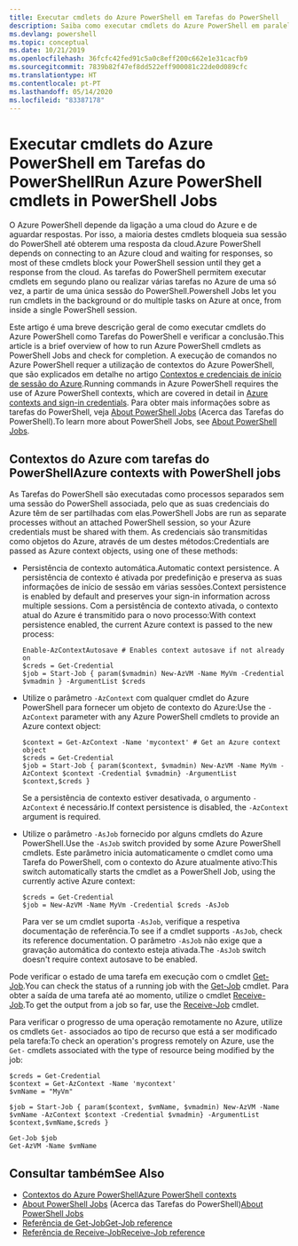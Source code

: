 ```yaml
---
title: Executar cmdlets do Azure PowerShell em Tarefas do PowerShell
description: Saiba como executar cmdlets do Azure PowerShell em paralelo ou como tarefas em segundo plano, com -AsJob e Start-Job.
ms.devlang: powershell
ms.topic: conceptual
ms.date: 10/21/2019
ms.openlocfilehash: 36fcfc42fed91c5a0c8eff200c662e1e31cacfb9
ms.sourcegitcommit: 7839b82f47ef8dd522eff900081c22de0d089cfc
ms.translationtype: HT
ms.contentlocale: pt-PT
ms.lasthandoff: 05/14/2020
ms.locfileid: "83387178"
---
```

# <a name="run-azure-powershell-cmdlets-in-powershell-jobs"></a><span data-ttu-id="15893-103">Executar cmdlets do Azure PowerShell em Tarefas do PowerShell</span><span class="sxs-lookup"><span data-stu-id="15893-103">Run Azure PowerShell cmdlets in PowerShell Jobs</span></span>

<span data-ttu-id="15893-104">O Azure PowerShell depende da ligação a uma cloud do Azure e de aguardar respostas. Por isso, a maioria destes cmdlets bloqueia sua sessão do PowerShell até obterem uma resposta da cloud.</span><span class="sxs-lookup"><span data-stu-id="15893-104">Azure PowerShell depends on connecting to an Azure cloud and waiting for responses, so most of these cmdlets block your PowerShell session until they get a response from the cloud.</span></span>
<span data-ttu-id="15893-105">As tarefas do PowerShell permitem executar cmdlets em segundo plano ou realizar várias tarefas no Azure de uma só vez, a partir de uma única sessão do PowerShell.</span><span class="sxs-lookup"><span data-stu-id="15893-105">Powershell Jobs let you run cmdlets in the background or do multiple tasks on Azure at once, from inside a single PowerShell session.</span></span>

<span data-ttu-id="15893-106">Este artigo é uma breve descrição geral de como executar cmdlets do Azure PowerShell como Tarefas do PowerShell e verificar a conclusão.</span><span class="sxs-lookup"><span data-stu-id="15893-106">This article is a brief overview of how to run Azure PowerShell cmdlets as PowerShell Jobs and check for completion.</span></span> <span data-ttu-id="15893-107">A execução de comandos no Azure PowerShell requer a utilização de contextos do Azure PowerShell, que são explicados em detalhe no artigo [Contextos e credenciais de início de sessão do Azure](context-persistence.md).</span><span class="sxs-lookup"><span data-stu-id="15893-107">Running commands in Azure PowerShell requires the use of Azure PowerShell contexts, which are covered in detail in [Azure contexts and sign-in credentials](context-persistence.md).</span></span>
<span data-ttu-id="15893-108">Para obter mais informações sobre as tarefas do PowerShell, veja [About PowerShell Jobs](/powershell/module/microsoft.powershell.core/about/about_jobs) (Acerca das Tarefas do PowerShell).</span><span class="sxs-lookup"><span data-stu-id="15893-108">To learn more about PowerShell Jobs, see [About PowerShell Jobs](/powershell/module/microsoft.powershell.core/about/about_jobs).</span></span>

## <a name="azure-contexts-with-powershell-jobs"></a><span data-ttu-id="15893-109">Contextos do Azure com tarefas do PowerShell</span><span class="sxs-lookup"><span data-stu-id="15893-109">Azure contexts with PowerShell jobs</span></span>

<span data-ttu-id="15893-110">As Tarefas do PowerShell são executadas como processos separados sem uma sessão do PowerShell associada, pelo que as suas credenciais do Azure têm de ser partilhadas com elas.</span><span class="sxs-lookup"><span data-stu-id="15893-110">PowerShell Jobs are run as separate processes without an attached PowerShell session, so your Azure credentials must be shared with them.</span></span> <span data-ttu-id="15893-111">As credenciais são transmitidas como objetos do Azure, através de um destes métodos:</span><span class="sxs-lookup"><span data-stu-id="15893-111">Credentials are passed as Azure context objects, using one of these methods:</span></span>

* <span data-ttu-id="15893-112">Persistência de contexto automática.</span><span class="sxs-lookup"><span data-stu-id="15893-112">Automatic context persistence.</span></span> <span data-ttu-id="15893-113">A persistência de contexto é ativada por predefinição e preserva as suas informações de início de sessão em várias sessões.</span><span class="sxs-lookup"><span data-stu-id="15893-113">Context persistence is enabled by default and preserves your sign-in information across multiple sessions.</span></span> <span data-ttu-id="15893-114">Com a persistência de contexto ativada, o contexto atual do Azure é transmitido para o novo processo:</span><span class="sxs-lookup"><span data-stu-id="15893-114">With context persistence enabled, the current Azure context is passed to the new process:</span></span>

  ```azurepowershell-interactive
  Enable-AzContextAutosave # Enables context autosave if not already on
  $creds = Get-Credential
  $job = Start-Job { param($vmadmin) New-AzVM -Name MyVm -Credential $vmadmin } -ArgumentList $creds
  ```

* <span data-ttu-id="15893-115">Utilize o parâmetro `-AzContext` com qualquer cmdlet do Azure PowerShell para fornecer um objeto de contexto do Azure:</span><span class="sxs-lookup"><span data-stu-id="15893-115">Use the `-AzContext` parameter with any Azure PowerShell cmdlets to provide an Azure context object:</span></span>

  ```azurepowershell-interactive
  $context = Get-AzContext -Name 'mycontext' # Get an Azure context object
  $creds = Get-Credential
  $job = Start-Job { param($context, $vmadmin) New-AzVM -Name MyVm -AzContext $context -Credential $vmadmin} -ArgumentList $context,$creds }
  ```

  <span data-ttu-id="15893-116">Se a persistência de contexto estiver desativada, o argumento `-AzContext` é necessário.</span><span class="sxs-lookup"><span data-stu-id="15893-116">If context persistence is disabled, the `-AzContext` argument is required.</span></span>

* <span data-ttu-id="15893-117">Utilize o parâmetro `-AsJob` fornecido por alguns cmdlets do Azure PowerShell.</span><span class="sxs-lookup"><span data-stu-id="15893-117">Use the `-AsJob` switch provided by some Azure PowerShell cmdlets.</span></span> <span data-ttu-id="15893-118">Este parâmetro inicia automaticamente o cmdlet como uma Tarefa do PowerShell, com o contexto do Azure atualmente ativo:</span><span class="sxs-lookup"><span data-stu-id="15893-118">This switch automatically starts the cmdlet as a PowerShell Job, using the currently active Azure context:</span></span>

  ```azurepowershell-interactive
  $creds = Get-Credential
  $job = New-AzVM -Name MyVm -Credential $creds -AsJob
  ```

  <span data-ttu-id="15893-119">Para ver se um cmdlet suporta `-AsJob`, verifique a respetiva documentação de referência.</span><span class="sxs-lookup"><span data-stu-id="15893-119">To see if a cmdlet supports `-AsJob`, check its reference documentation.</span></span> <span data-ttu-id="15893-120">O parâmetro `-AsJob` não exige que a gravação automática do contexto esteja ativada.</span><span class="sxs-lookup"><span data-stu-id="15893-120">The `-AsJob` switch doesn't require context autosave to be enabled.</span></span>

<span data-ttu-id="15893-121">Pode verificar o estado de uma tarefa em execução com o cmdlet [Get-Job](/powershell/module/microsoft.powershell.core/get-job).</span><span class="sxs-lookup"><span data-stu-id="15893-121">You can check the status of a running job with the [Get-Job](/powershell/module/microsoft.powershell.core/get-job) cmdlet.</span></span> <span data-ttu-id="15893-122">Para obter a saída de uma tarefa até ao momento, utilize o cmdlet [Receive-Job](/powershell/module/microsoft.powershell.core/receive-job).</span><span class="sxs-lookup"><span data-stu-id="15893-122">To get the output from a job so far, use the [Receive-Job](/powershell/module/microsoft.powershell.core/receive-job) cmdlet.</span></span>

<span data-ttu-id="15893-123">Para verificar o progresso de uma operação remotamente no Azure, utilize os cmdlets `Get-` associados ao tipo de recurso que está a ser modificado pela tarefa:</span><span class="sxs-lookup"><span data-stu-id="15893-123">To check an operation's progress remotely on Azure, use the `Get-` cmdlets associated with the type of resource being modified by the job:</span></span>

```azurepowershell-interactive
$creds = Get-Credential
$context = Get-AzContext -Name 'mycontext'
$vmName = "MyVm"

$job = Start-Job { param($context, $vmName, $vmadmin) New-AzVM -Name $vmName -AzContext $context -Credential $vmadmin} -ArgumentList $context,$vmName,$creds }

Get-Job $job
Get-AzVM -Name $vmName
```

## <a name="see-also"></a><span data-ttu-id="15893-124">Consultar também</span><span class="sxs-lookup"><span data-stu-id="15893-124">See Also</span></span>

* [<span data-ttu-id="15893-125">Contextos do Azure PowerShell</span><span class="sxs-lookup"><span data-stu-id="15893-125">Azure PowerShell contexts</span></span>](context-persistence.md)
* <span data-ttu-id="15893-126">[About PowerShell Jobs](/powershell/module/microsoft.powershell.core/about/about_jobs) (Acerca das Tarefas do PowerShell)</span><span class="sxs-lookup"><span data-stu-id="15893-126">[About PowerShell Jobs](/powershell/module/microsoft.powershell.core/about/about_jobs)</span></span>
* [<span data-ttu-id="15893-127">Referência de Get-Job</span><span class="sxs-lookup"><span data-stu-id="15893-127">Get-Job reference</span></span>](/powershell/module/microsoft.powershell.core/get-job)
* [<span data-ttu-id="15893-128">Referência de Receive-Job</span><span class="sxs-lookup"><span data-stu-id="15893-128">Receive-Job reference</span></span>](/powershell/module/microsoft.powershell.core/receive-job)
